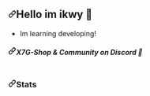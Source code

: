<article class="markdown-body entry-content container-lg f5" itemprop="text"><h2 dir="auto"><a id="user-content-hey-im-tibue99-" class="anchor" aria-hidden="true" href="#hey-im-tibue99-"><svg class="octicon octicon-link" viewBox="0 0 16 16" version="1.1" width="16" height="16" aria-hidden="true"><path d="m7.775 3.275 1.25-1.25a3.5 3.5 0 1 1 4.95 4.95l-2.5 2.5a3.5 3.5 0 0 1-4.95 0 .751.751 0 0 1 .018-1.042.751.751 0 0 1 1.042-.018 1.998 1.998 0 0 0 2.83 0l2.5-2.5a2.002 2.002 0 0 0-2.83-2.83l-1.25 1.25a.751.751 0 0 1-1.042-.018.751.751 0 0 1-.018-1.042Zm-4.69 9.64a1.998 1.998 0 0 0 2.83 0l1.25-1.25a.751.751 0 0 1 1.042.018.751.751 0 0 1 .018 1.042l-1.25 1.25a3.5 3.5 0 1 1-4.95-4.95l2.5-2.5a3.5 3.5 0 0 1 4.95 0 .751.751 0 0 1-.018 1.042.751.751 0 0 1-1.042.018 1.998 1.998 0 0 0-2.83 0l-2.5 2.5a1.998 1.998 0 0 0 0 2.83Z"></path></svg></a>Hello im ikwy <g-emoji class="g-emoji" alias="wave" fallback-src="https://github.githubassets.com/images/icons/emoji/unicode/1f44b.png">👋</g-emoji></h2>
<ul dir="auto">
<li>Im learning developing!</li>
</ul>
<h5 dir="auto"><a id="user-content-german-coding-server-" class="anchor" aria-hidden="true" href="#german-coding-server-"><svg class="octicon octicon-link" viewBox="0 0 16 16" version="1.1" width="16" height="16" aria-hidden="true"><path d="m7.775 3.275 1.25-1.25a3.5 3.5 0 1 1 4.95 4.95l-2.5 2.5a3.5 3.5 0 0 1-4.95 0 .751.751 0 0 1 .018-1.042.751.751 0 0 1 1.042-.018 1.998 1.998 0 0 0 2.83 0l2.5-2.5a2.002 2.002 0 0 0-2.83-2.83l-1.25 1.25a.751.751 0 0 1-1.042-.018.751.751 0 0 1-.018-1.042Zm-4.69 9.64a1.998 1.998 0 0 0 2.83 0l1.25-1.25a.751.751 0 0 1 1.042.018.751.751 0 0 1 .018 1.042l-1.25 1.25a3.5 3.5 0 1 1-4.95-4.95l2.5-2.5a3.5 3.5 0 0 1 4.95 0 .751.751 0 0 1-.018 1.042.751.751 0 0 1-1.042.018 1.998 1.998 0 0 0-2.83 0l-2.5 2.5a1.998 1.998 0 0 0 0 2.83Z"></path></svg></a>X7G-Shop & Community on Discord <g-emoji class="g-emoji" alias="cookie" fallback-src="https://github.githubassets.com/images/icons/emoji/unicode/1f36a.png">🍪</g-emoji></h5>
<p dir="auto"><a href="https://discord.gg/zfvbjTEzv6" rel="nofollow"><img src="https://camo.githubusercontent.com/5933802d6c46692e71ed886645b8ea5d1083e4bc9145b14daedc08f78d70a753/68747470733a2f2f696d672e736869656c64732e696f2f646973636f72642f313031303931353037323639343034363739343f6c6162656c3d646973636f7264267374796c653d666f722d7468652d6261646765266c6f676f3d646973636f726426636f6c6f723d353836354632266c6f676f436f6c6f723d7768697465" alt="" data-canonical-src="https://img.shields.io/discord/1010915072694046794?label=discord&amp;style=for-the-badge&amp;logo=discord&amp;color=5865F2&amp;logoColor=white" style="max-width: 100%;"></a></p>
<h3 dir="auto"><a id="user-content-stats" class="anchor" aria-hidden="true" href="#stats"><svg class="octicon octicon-link" viewBox="0 0 16 16" version="1.1" width="16" height="16" aria-hidden="true"><path d="m7.775 3.275 1.25-1.25a3.5 3.5 0 1 1 4.95 4.95l-2.5 2.5a3.5 3.5 0 0 1-4.95 0 .751.751 0 0 1 .018-1.042.751.751 0 0 1 1.042-.018 1.998 1.998 0 0 0 2.83 0l2.5-2.5a2.002 2.002 0 0 0-2.83-2.83l-1.25 1.25a.751.751 0 0 1-1.042-.018.751.751 0 0 1-.018-1.042Zm-4.69 9.64a1.998 1.998 0 0 0 2.83 0l1.25-1.25a.751.751 0 0 1 1.042.018.751.751 0 0 1 .018 1.042l-1.25 1.25a3.5 3.5 0 1 1-4.95-4.95l2.5-2.5a3.5 3.5 0 0 1 4.95 0 .751.751 0 0 1-.018 1.042.751.751 0 0 1-1.042.018 1.998 1.998 0 0 0-2.83 0l-2.5 2.5a1.998 1.998 0 0 0 0 2.83Z"></path></svg></a>Stats</h3>
<p dir="auto"><a href="https://tibue99.github.io" rel="nofollow"><img src="https://camo.githubusercontent.com/da45dd75a0adf1a224b782d5a3260f73dda9a77f903e2205533a8f0a58806a5d/68747470733a2f2f6769746875622d726561646d652d73746174732e76657263656c2e6170702f6170693f757365726e616d653d74696275653939267468656d653d64726163756c6126636f756e745f707269766174653d747275652673686f775f69636f6e733d7472756526686964653d7374617273" alt="" data-canonical-src="https://github-readme-stats.vercel.app/api?username=tibue99&amp;theme=dracula&amp;count_private=true&amp;show_icons=true&amp;hide=stars" style="max-width: 100%;"></a></p>
</article>
